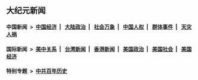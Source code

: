 ## 大纪元新闻

#### 中国新闻 &nbsp;>&nbsp; [中国经济](indexes/ncid283/README.md?08180445) &nbsp;| &nbsp; [大陆政治](indexes/ncid277/README.md?08180445) &nbsp;| &nbsp; [社会万象](indexes/ncid282/README.md?08180445) &nbsp;| &nbsp; [中国人权](indexes/ncid278/README.md?08180445) &nbsp;| &nbsp; [群体事件](indexes/ncid279/README.md?08180445) &nbsp;| &nbsp; [天灾人祸](indexes/ncid280/README.md?08180445)

#### 国际新闻 &nbsp;>&nbsp; [美中关系](indexes/nf1412576/README.md?08180445) &nbsp;| &nbsp; [台湾新闻](indexes/ncid1349361/README.md?08180445) &nbsp;| &nbsp; [香港新闻](indexes/ncid1349362/README.md?08180445) &nbsp;| &nbsp; [美国政治](indexes/ncid1078159/README.md?08180445) &nbsp;| &nbsp; [美国社会](indexes/ncid1078160/README.md?08180445) &nbsp;| &nbsp; [美国经济](indexes/ncid1078158/README.md?08180445)

#### 特别专题 &nbsp;>&nbsp; [中共百年历史](https://github.com/epoch-news/epoch-special/blob/master/README.md?08180445)  
